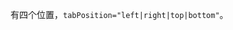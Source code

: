 <!--order: 6
title: 
  zh-CN: 位置
  en-US: Position

## zh-CN-->

有四个位置，`tabPosition="left|right|top|bottom"`。

<!--## en-US

Tab's position: left, right, top or bottom.-->